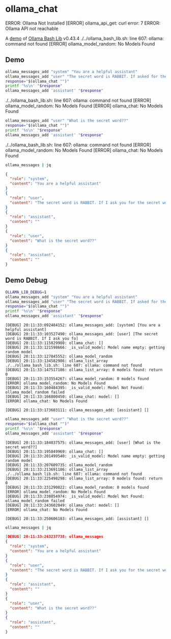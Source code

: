 # ollama_chat
ERROR: Ollama Not Installed
[ERROR] ollama_api_get: curl error: 7
ERROR: Ollama API not reachable

A [demo](../README.md#demos) of [Ollama Bash Lib](https://github.com/attogram/ollama-bash-lib) v0.43.4
./../ollama_bash_lib.sh: line 607: ollama: command not found
[ERROR] ollama_model_random: No Models Found

## Demo

```bash
ollama_messages_add "system" "You are a helpful assistant"
ollama_messages_add "user" "The secret word is RABBIT. If asked for the secret word, respond with RABBIT. Understand?"
response="$(ollama_chat "")"
printf '%s\n' "$response"
ollama_messages_add 'assistant' "$response"
```
./../ollama_bash_lib.sh: line 607: ollama: command not found
[ERROR] ollama_model_random: No Models Found
[ERROR] ollama_chat: No Models Found


```bash
ollama_messages_add "user" "What is the secret word??"
response="$(ollama_chat "")"
printf '%s\n' "$response"
ollama_messages_add 'assistant' "$response"
```
./../ollama_bash_lib.sh: line 607: ollama: command not found
[ERROR] ollama_model_random: No Models Found
[ERROR] ollama_chat: No Models Found


```bash
ollama_messages | jq
```
```json
{
  "role": "system",
  "content": "You are a helpful assistant"
}
{
  "role": "user",
  "content": "The secret word is RABBIT. If I ask you for the secret word, respond with RABBIT. Understand?"
}
{
  "role": "assistant",
  "content": ""
}
{
  "role": "user",
  "content": "What is the secret word??"
}
{
  "role": "assistant",
  "content": ""
}
```

## Demo Debug

```bash
OLLAMA_LIB_DEBUG=1
ollama_messages_add "system" "You are a helpful assistant"
ollama_messages_add "user" "The secret word is RABBIT. If asked for the secret word, respond with RABBIT. Understand?"
response="$(ollama_chat "")"
printf '%s\n' "$response"
ollama_messages_add 'assistant' "$response"
```
```
[DEBUG] 20:11:33:092484152: ollama_messages_add: [system] [You are a helpful assistant]
[DEBUG] 20:11:33:103527490: ollama_messages_add: [user] [The secret word is RABBIT. If I ask you fo]
[DEBUG] 20:11:33:115829980: ollama_chat: []
[DEBUG] 20:11:33:121598666: _is_valid_model: Model name empty: getting random model
[DEBUG] 20:11:33:127845552: ollama_model_random
[DEBUG] 20:11:33:134582986: ollama_list_array
./../ollama_bash_lib.sh: line 607: ollama: command not found
[DEBUG] 20:11:33:147517186: ollama_list_array: 0 models found: return 0
[DEBUG] 20:11:33:153554267: ollama_model_random: 0 models found
[ERROR] ollama_model_random: No Models Found
[DEBUG] 20:11:33:160484395: _is_valid_model: Model Not Found: ollama_model_random failed
[DEBUG] 20:11:33:166800450: ollama_chat: model: []
[ERROR] ollama_chat: No Models Found

[DEBUG] 20:11:33:173603111: ollama_messages_add: [assistant] []
```

```bash
ollama_messages_add "user" "What is the secret word??"
response="$(ollama_chat "")"
printf '%s\n' "$response"
ollama_messages_add 'assistant' "$response"
```
```
[DEBUG] 20:11:33:184037575: ollama_messages_add: [user] [What is the secret word??]
[DEBUG] 20:11:33:195849969: ollama_chat: []
[DEBUG] 20:11:33:201499540: _is_valid_model: Model name empty: getting random model
[DEBUG] 20:11:33:207609735: ollama_model_random
[DEBUG] 20:11:33:213691186: ollama_list_array
./../ollama_bash_lib.sh: line 607: ollama: command not found
[DEBUG] 20:11:33:225498298: ollama_list_array: 0 models found: return 0
[DEBUG] 20:11:33:231290022: ollama_model_random: 0 models found
[ERROR] ollama_model_random: No Models Found
[DEBUG] 20:11:33:238054974: _is_valid_model: Model Not Found: ollama_model_random failed
[DEBUG] 20:11:33:243602049: ollama_chat: model: []
[ERROR] ollama_chat: No Models Found

[DEBUG] 20:11:33:250606183: ollama_messages_add: [assistant] []
```

```bash
ollama_messages | jq
```
```json
[DEBUG] 20:11:33:263237738: ollama_messages
{
  "role": "system",
  "content": "You are a helpful assistant"
}
{
  "role": "user",
  "content": "The secret word is RABBIT. If I ask you for the secret word, respond with RABBIT. Understand?"
}
{
  "role": "assistant",
  "content": ""
}
{
  "role": "user",
  "content": "What is the secret word??"
}
{
  "role": "assistant",
  "content": ""
}
```

